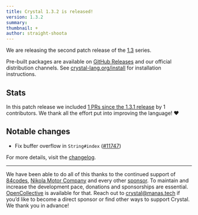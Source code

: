 ```yaml
---
title: Crystal 1.3.2 is released!
version: 1.3.2
summary:
thumbnail: +
author: straight-shoota
---
```


We are releasing the second patch release of the [1.3](https://crystal-lang.org/2022/01/06/1.3.0-released.html) series.

Pre-built packages are available on [GitHub Releases](https://github.com/crystal-lang/crystal/releases/tag/1.3.2) and our official distribution channels.
See [crystal-lang.org/install](https://crystal-lang.org/install/) for installation instructions.

## Stats

In this patch release we included [1 PRs since the 1.3.1 release](https://github.com/crystal-lang/crystal/pulls?q=is%3Apr+milestone%3A1.3.2) by 1 contributors. We thank all the effort put into improving the language! ❤️

## Notable changes

- Fix buffer overflow in `String#index` ([#11747](https://github.com/crystal-lang/crystal/pull/11747))

For more details, visit the [changelog](https://github.com/crystal-lang/crystal/releases/tag/1.3.2).

---
We have been able to do all of this thanks to the continued support of [84codes](https://www.84codes.com/), [Nikola Motor Company](https://nikolamotor.com/) and every other [sponsor](/sponsors). To maintain and increase the development pace, donations and sponsorships are essential. [OpenCollective](https://opencollective.com/crystal-lang) is available for that. Reach out to [crystal@manas.tech](mailto:crystal@manas.tech) if you’d like to become a direct sponsor or find other ways to support Crystal. We thank you in advance!

